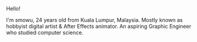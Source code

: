 Hello!

I'm smowu, 24 years old from Kuala Lumpur, Malaysia. 
Mostly known as hobbyist digital artist & After Effects animator.
An aspiring Graphic Engineer who studied computer science.
